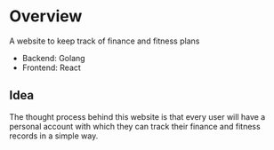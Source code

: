 # Overview

A website to keep track of finance and fitness plans 
* Backend: Golang
* Frontend: React

## Idea
The thought process behind this website is that every user will have a personal account with which they can track their finance and fitness records in a simple way. 
